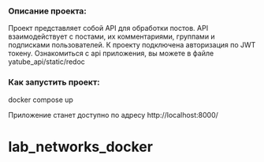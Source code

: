 ### Описание проекта:
Проект представляет собой API для обработки постов. API взаимодействует с постами, их комментариями, группами и подписками пользователей. К проекту подключена авторизация по JWT токену. Oзнакомиться с api приложения, вы можете в файле yatube_api/static/redoc

### Как запустить проект:

docker compose up

Приложение станет доступно по адресу
http://localhost:8000/
# lab_networks_docker
